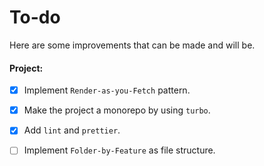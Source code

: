 # To-do

Here are some improvements that can be made and will be.

#### **Project**:

- [x] Implement `Render-as-you-Fetch` pattern.
- [x] Make the project a monorepo by using `turbo`.
- [x] Add `lint` and `prettier`.
- [ ] Implement `Folder-by-Feature` as file structure.

